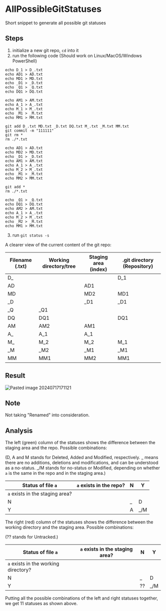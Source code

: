 # AllPossibleGitStatuses
Short snippet to generate all possible git statuses

## Steps

1. initialize a new git repo, `cd` into it
2. run the following code
(Should work on Linux/MacOS/Windows PowerShell)

```
echo D_1 > D_.txt
echo AD1 > AD.txt
echo MD1 > MD.txt
echo _D1 > _D.txt
echo _Q1 > _Q.txt
echo DQ1 > DQ.txt

echo AM1 > AM.txt
echo A_1 > A_.txt
echo M_1 > M_.txt
echo _M1 > _M.txt
echo MM1 > MM.txt

git add D_.txt MD.txt _D.txt DQ.txt M_.txt _M.txt MM.txt
git commit -m "111111"
git rm *
rm ./*.txt

echo AD1 > AD.txt
echo MD2 > MD.txt
echo _D1 > _D.txt
echo AM1 > AM.txt
echo A_1 > A_.txt
echo M_2 > M_.txt
echo _M1 > _M.txt
echo MM2 > MM.txt

git add *
rm ./*.txt

echo _Q1 > _Q.txt
echo DQ1 > DQ.txt
echo AM2 > AM.txt
echo A_1 > A_.txt
echo M_2 > M_.txt
echo _M2 > _M.txt
echo MM1 > MM.txt
```

3. run `git status -s`

A clearer view of the current content of the git repo:

|  Filename (.txt)  | Working directory/tree | Staging area (index) | .git directory (Repository) |     
| --- | ---------------------- | -------------------- | --------------------------- | 
| D\_ |                        |                      | D\_1                        |     
| AD  |                        | AD1                  |                             |     
| MD  |                        | MD2                  | MD1                         |    
| \_D |                        | \_D1                 | \_D1                        |     
| \_Q | \_Q1                   |                      |                             |     
| DQ  | DQ1                    |                      | DQ1                         |     
| AM  | AM2                    | AM1                  |                             |     
| A\_ | A\_1                   | A\_1                 |                             |     
| M\_ | M\_2                   | M\_2                 | M\_1                        |     
| \_M | \_M2                   | \_M1                 | \_M1                        |     
| MM  | MM1                    | MM2                  | MM1                         |     

## Result

![Pasted image 20240717171121](https://github.com/user-attachments/assets/62f6746e-3652-4b76-94d7-206f1c421fe9)

## Note

Not taking "Renamed" into consideration.

## Analysis


The left (green) column of the statuses shows the difference between the staging area and the repo. Possible combinations:

(D, A and M stands for Deleted, Added and Modified, respectively. \_ means there are no additions, deletions and modifications, and can be understood as a no-status. \_/M stands for no-status or Modified, depending on whether `a` is the same in the repo and in the staging area.)

| Status of file `a`              | `a` exists in the repo? | N   | Y    |
| ------------------------------- | ----------------------- | --- | ---- |
| `a` exists in the staging area? |                         |     |      |
| N                               |                         | \_  | D    |
| Y                               |                         | A   | \_/M |

The right (red) column of the statuses shows the difference between the working directory and the staging area. Possible combinations:

(?? stands for Untracked.)

| Status of file `a`                   | `a` exists in the staging area? | N   | Y    |
| ------------------------------------ | ------------------------------- | --- | ---- |
| `a` exists in the working directory? |                                 |     |      |
| N                                    |                                 | \_  | D    |
| Y                                    |                                 | ??  | \_/M |

Putting all the possible combinations of the left and right statuses together, we get 11 statuses as shown above.

